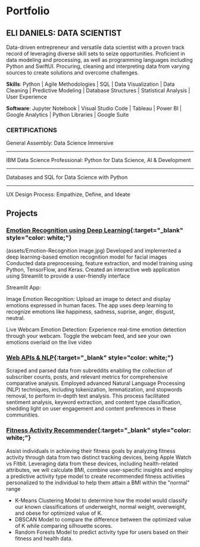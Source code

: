 # Portfolio

## ELI DANIELS: DATA SCIENTIST 
Data-driven entrepreneur and versatile data scientist with a proven track record of leveraging diverse skill sets to seize opportunities. Proficient in data modeling and processing, as well as programming languages including Python and SwiftUI. Procuring, cleaning and interpreting data from varying sources to create solutions and overcome challenges.

**Skills**: Python | Agile Methodologies | SQL | Data Visualization | Data Cleaning | Predictive Modeling | Database Structures | Statistical Analysis | User Experience 

**Software**: Jupyter Notebook | Visual Studio Code | Tableau | Power BI | Google Analytics | Python Libraries | Google Suite 

### CERTIFICATIONS 
General Assembly: Data Science Immersive
- - - - 
IBM Data Science Professional: Python for Data Science, AI & Development
- - - -
Databases and SQL for Data Science with Python 
- - - -
UX Design Process: Empathize, Define, and Ideate 

## Projects 
### [Emotion Recognition using Deep Learning](https://github.com/elidaniels99/Emotion_Recognition){:target="_blank" style="color: white;"} 
(assets/Emotion-Recognition image.jpg)
Developed and implemented a deep learning-based emotion recognition model for facial images
Conducted data preprocessing, feature extraction, and model training using Python, TensorFlow, and Keras.
Created an interactive web application using Streamlit to provide a user-friendly interface

Streamlit App:

Image Emotion Recognition:
Upload an image to detect and display emotions expressed in human faces. The app uses deep learning to recognize emotions like happiness, sadness, suprise, anger, disgust, neutral.

Live Webcam Emotion Detection:
Experience real-time emotion detection through your webcam. Toggle the webcam feed, and see your own emotions overlaid on the live video

### [Web APIs & NLP](https://github.com/elidaniels99/Web-APIs-NLP){:target="_blank" style="color: white;"}
Scraped and parsed data from subreddits enabling the collection of subscriber counts, posts, and relevant metrics for comprehensive comparative analysis.
Employed advanced Natural Language Processing (NLP) techniques, including tokenization, lemmatization, and stopwords removal, to perform in-depth text analysis. This process facilitated sentiment analysis, keyword extraction, and content type classification, shedding light on user engagement and content preferences in these communities.

### [Fitness Activity Recommender](https://github.com/elidaniels99/FitnessActivityRecommender){:target="_blank" style="color: white;"}
Assist individuals in achieving their fitness goals by analyzing fitness activity through data from two distinct tracking devices, being Apple Watch vs Fitbit. Leveraging data from these devices, including health-related attributes, we will calculate BMI, combine user-specific insights and employ a predictive activity type model to create recommended fitness activities personalized to the individual to help them attain a BMI within the "normal" range

- K-Means Clustering Model to determine how the model would classify our known classifications of underweight, normal weight, overweight, and obese for optimized value of K.
- DBSCAN Model to compare the difference between the optimized value of K while comparing silhouette scores.
- Random Forests Model to predict activity type for users based on their fitness and health data.

